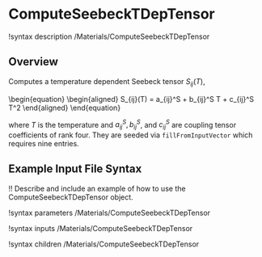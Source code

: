 # ComputeSeebeckTDepTensor

!syntax description /Materials/ComputeSeebeckTDepTensor

## Overview

Computes a temperature dependent Seebeck tensor $S_{ij}(T)$,

\begin{equation}
  \begin{aligned}
    S_{ij}(T) = a_{ij}^S + b_{ij}^S T + c_{ij}^S T^2
  \end{aligned}
\end{equation}

where $T$ is the temperature and $a_{ij}^S, b_{ij}^S$, and $c_{ij}^S$ are coupling tensor coefficients of rank four. They are seeded via `fillFromInputVector` which requires nine entries.

## Example Input File Syntax

!! Describe and include an example of how to use the ComputeSeebeckTDepTensor object.

!syntax parameters /Materials/ComputeSeebeckTDepTensor

!syntax inputs /Materials/ComputeSeebeckTDepTensor

!syntax children /Materials/ComputeSeebeckTDepTensor
